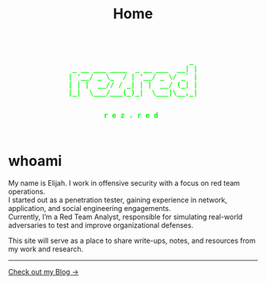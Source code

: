﻿---
layout: default
title: Home
---

<div style="text-align: center;">
<pre style="color: #00ff00; font-weight: bold; display: inline-block;">
                             _ 
 _ __ ___ ____  _ __ ___  __| |
| '__/ _ \_  / | '__/ _ \/ _` |
| | |  __// / _| | |  __/ (_| |
|_|  \___/___(_)_|  \___|\__,_|
                                          
 <span data-scramble="r e z . r e d">r e z . r e d</span>
</pre>
</div>

# whoami

My name is Elijah. I work in offensive security with a focus on red team operations.  
I started out as a penetration tester, gaining experience in network, application, and social engineering engagements.  
Currently, I’m a Red Team Analyst, responsible for simulating real-world adversaries to test and improve organizational defenses.  

This site will serve as a place to share write-ups, notes, and resources from my work and research.

---

[Check out my Blog →](/blog)

<script src="/assets/js/hacker-scramble.js"></script>
